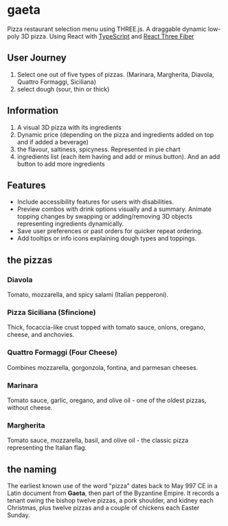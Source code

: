 # gaeta

Pizza restaurant selection menu using THREE.js. A draggable dynamic low-poly 3D pizza.
Using React with [TypeScript](https://www.typescriptlang.org/) and [React Three Fiber](https://r3f.docs.pmnd.rs/getting-started/introduction)

## User Journey

1. Select one out of five types of pizzas. (Marinara, Margherita, Diavola, Quattro Formaggi, Siciliana)
2. select dough (sour, thin or thick)

## Information

1. A visual 3D pizza with its ingredients
2. Dynamic price (depending on the pizza and ingredients added on top and if added a beverage)
3. the flavour, saltiness, spicyness. Represented in pie chart
4. ingredients list (each item having and add or minus button). And an add button to add more ingredients

## Features

- Include accessibility features for users with disabilities.
- Preview combos with drink options visually and a summary. Animate topping changes by swapping or adding/removing 3D objects representing ingredients dynamically.
- Save user preferences or past orders for quicker repeat ordering.
- Add tooltips or info icons explaining dough types and toppings.

## the pizzas

### Diavola
Tomato, mozzarella, and spicy salami (Italian pepperoni).

### Pizza Siciliana (Sfincione)
Thick, focaccia-like crust topped with tomato sauce, onions, oregano, cheese, and anchovies.

### Quattro Formaggi (Four Cheese)
Combines mozzarella, gorgonzola, fontina, and parmesan cheeses.

### Marinara
Tomato sauce, garlic, oregano, and olive oil - one of the oldest pizzas, without cheese.

### Margherita
Tomato sauce, mozzarella, basil, and olive oil - the classic pizza representing the Italian flag.

## the naming

The earliest known use of the word "pizza" dates back to May 997 CE in a Latin document from **Gaeta**, then part of the Byzantine Empire. It records a tenant owing the bishop twelve pizzas, a pork shoulder, and kidney each Christmas, plus twelve pizzas and a couple of chickens each Easter Sunday.
